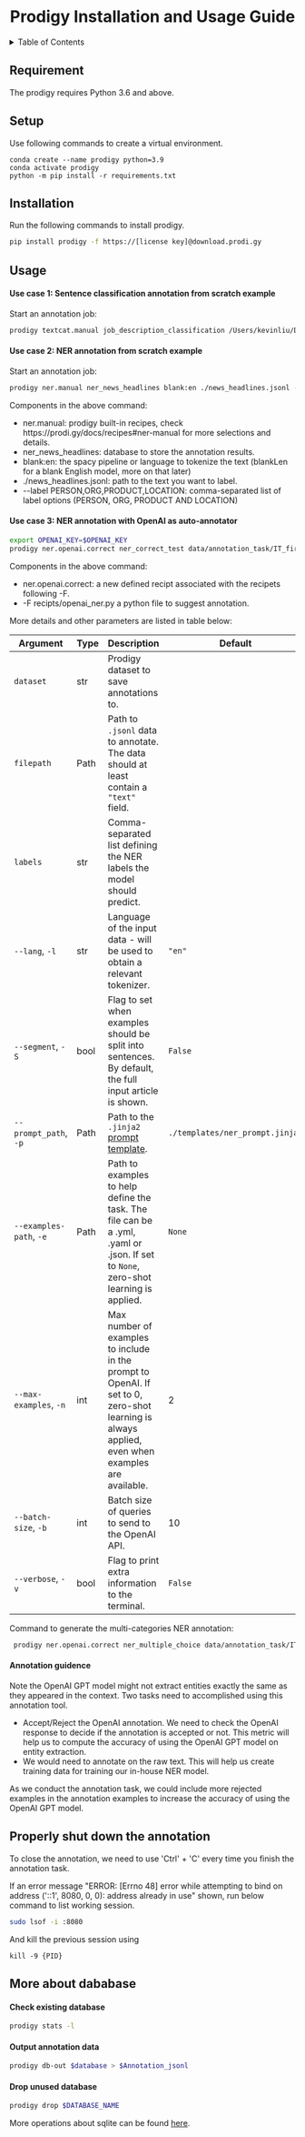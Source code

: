 <div id="top"></div>

<!-- PROJECT LOGO -->
<div align="center">
  <h1 align="center">Prodigy Installation and Usage Guide</h1>
</div>


<!-- TABLE OF CONTENTS -->
<details>
  <summary>Table of Contents</summary>
  <ol>
    <li><a href="#Requirement">Requirement</a></li>
    <li><a href="#Setup">Set up</a></li>
    <li><a href="#Installation">Installation</a></li>
    <li><a href="#Usage">NER annotation example</a></li>      
  </ol>
</details>


<!-- Requirement -->
## Requirement 
The prodigy requires Python 3.6 and above.

<!-- Setup -->
## Setup
Use following commands to create a virtual environment. 
```base 
conda create --name prodigy python=3.9
conda activate prodigy
python -m pip install -r requirements.txt
```

<!-- Installation -->
## Installation 
Run the following commands to install prodigy.  
```bash 
pip install prodigy -f https://[license key]@download.prodi.gy
```

<!-- Usage -->
## Usage 
#### Use case 1: Sentence classification annotation from scratch example

Start an annotation job:
```bash
prodigy textcat.manual job_description_classification /Users/kevinliu/Desktop/workspace/prodigy_annotation/data/annotation_task/sentence_classfication.jsonl --label requirement,descriptions,others
```

#### Use case 2: NER annotation from scratch example

Start an annotation job: 
```bash
prodigy ner.manual ner_news_headlines blank:en ./news_headlines.jsonl --label PERSON,ORG,PRODUCT,LOCATION
```

Components in the above command:

<ul>
    <li> ner.manual: prodigy built-in recipes, check https://prodi.gy/docs/recipes#ner-manual for more selections and details. </li>
    <li> ner_news_headlines: database to store the annotation results. </li>
    <li> blank:en: the spacy pipeline or language to tokenize the text (blankLen for a blank English model, more on that later) </li>
     <li> ./news_headlines.jsonl: path to the text you want to label. </li>
     <li> --label PERSON,ORG,PRODUCT,LOCATION: comma-separated list of label options (PERSON, ORG, PRODUCT AND LOCATION) </li>
</ul>

#### Use case 3: NER annotation with OpenAI as auto-annotator
```bash
export OPENAI_KEY=$OPENAI_KEY
prodigy ner.openai.correct ner_correct_test data/annotation_task/IT_first_100.jsonl "skill" -F recipes/openai_ner.py -p templates/skill_ner.jinja2 -e examples/skill_ner.yaml
```
Components in the above command:

<ul>
    <li> ner.openai.correct: a new defined recipt associated with the recipets following -F. </li>
    <li> -F recipts/openai_ner.py a python file to suggest annotation. </li>
</ul>

More details and other parameters are listed in table below: 

| Argument                | Type | Description                                                                                                                                     | Default                         |
| ----------------------- | ---- | ----------------------------------------------------------------------------------------------------------------------------------------------- | ------------------------------- |
| `dataset`               | str  | Prodigy dataset to save annotations to.                                                                                                         |                                 |
| `filepath`              | Path | Path to `.jsonl` data to annotate. The data should at least contain a `"text"` field.                                                           |                                 |
| `labels`                | str  | Comma-separated list defining the NER labels the model should predict.                                                                          |                                 |
| `--lang`, `-l`          | str  | Language of the input data - will be used to obtain a relevant tokenizer.                                                                       | `"en"`                          |
| `--segment`, `-S`       | bool | Flag to set when examples should be split into sentences. By default, the full input article is shown.                                          | `False`                         |
| `--prompt_path`, `-p`   | Path | Path to the `.jinja2` [prompt template](templates).                                                                                             | `./templates/ner_prompt.jinja2` |
| `--examples-path`, `-e` | Path | Path to examples to help define the task. The file can be a .yml, .yaml or .json. If set to `None`, zero-shot learning is applied.              | `None`                          |
| `--max-examples`, `-n`  | int  | Max number of examples to include in the prompt to OpenAI. If set to 0, zero-shot learning is always applied, even when examples are available. | 2                               |
| `--batch-size`, `-b`    | int  | Batch size of queries to send to the OpenAI API.                                                                                                | 10                              |
| `--verbose`, `-v`       | bool | Flag to print extra information to the terminal.                                                                                                | `False`                         |
Command to generate the multi-categories NER annotation:
```bash
 prodigy ner.openai.correct ner_multiple_choice data/annotation_task/IT_first_100.jsonl "education_requirement,technical_requirement,softskill_requirement" -F recipes/openai_ner.py -p templates/skill_ner.jinja2 -e examples/skill_ner_multiple_categories.yaml
``` 


#### Annotation guidence
Note the OpenAI GPT model might not extract entities exactly the same as they appeared in the context. Two tasks need to accomplished using this annotation tool.

<ul>
    <li> Accept/Reject the OpenAI annotation. We need to check the OpenAI response to decide if the annotation is accepted or not. This metric will help us to compute the accuracy of using the OpenAI GPT model on entity extraction. </li>
    <li> We would need to annotate on the raw text. This will help us create training data for training our in-house NER model. </li>
</ul>

As we conduct the annotation task, we could include more rejected examples in the annotation examples to increase the accuracy of using the OpenAI GPT model. 

## Properly shut down the annotation
To close the annotation, we need to use 'Ctrl' + 'C' every time you finish the annotation task. 

If an error message "ERROR:    [Errno 48] error while attempting to bind on address ('::1', 8080, 0, 0): address already in use" 
shown, run below command to list working session.

```bash 
sudo lsof -i :8080
```

And kill the previous session using 
```
kill -9 {PID}
```

## More about dababase

#### Check existing database
```bash 
prodigy stats -l
```

#### Output annotation data 
```bash 
prodigy db-out $database > $Annotation_jsonl
```

#### Drop unused database
```bash 
prodigy drop $DATABASE_NAME
```

More operations about sqlite can be found [here](https://www.sqlitetutorial.net/sqlite-commands/).

